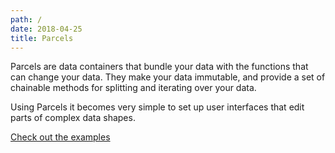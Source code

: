 ```yaml
---
path: /
date: 2018-04-25
title: Parcels
---
```


Parcels are data containers that bundle your data with the functions that can change your data. They make your data immutable, and provide a set of chainable methods for splitting and iterating over your data.

Using Parcels it becomes very simple to set up user interfaces that edit parts of complex data shapes.

[Check out the examples](/examples/simplest)
